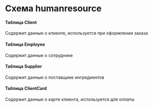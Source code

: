 # Схема humanresource
#### Таблица Client
Содержит данные о клиенте, используется при оформлении заказа
#### Таблица Employee
Содержит данные о сотруднике
#### Таблица Supplier
Содержит данные о поставщике ингредиентов
#### Таблица ClientCard
Содержит данные о карте клиента, используется для оплаты